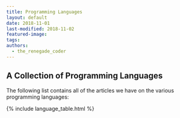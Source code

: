 ```yaml
---
title: Programming Languages
layout: default
date: 2018-11-01
last-modified: 2018-11-02
featured-image:
tags:
authors:
  - the_renegade_coder
---
```


## A Collection of Programming Languages

The following list contains all of the articles we have on the various
programming languages:

{% include language_table.html %}
